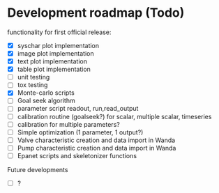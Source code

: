 # Development roadmap (Todo)
functionality for first official release:
- [x] syschar plot implementation
- [x] image plot implementation
- [x] text plot implementation
- [x] table plot implementation
- [ ] unit testing
- [ ] tox testing
- [x] Monte-carlo scripts
- [ ] Goal seek algorithm
- [ ] parameter script readout, run,read_output
- [ ] calibration routine (goalseek?) for scalar, multiple scalar, timeseries
- [ ] calibration for multiple parameters? 
- [ ] Simple optimization (1 parameter, 1 output?)
- [ ] Valve characteristic creation and data import in Wanda
- [ ] Pump characteristic creation and data import in Wanda
- [ ] Epanet scripts and skeletonizer functions

Future developments
- [ ] ?


 

